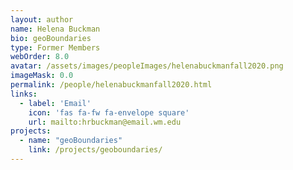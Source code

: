 ```yaml
---
layout: author
name: Helena Buckman
bio: geoBoundaries
type: Former Members
webOrder: 8.0
avatar: /assets/images/peopleImages/helenabuckmanfall2020.png
imageMask: 0.0
permalink: /people/helenabuckmanfall2020.html 
links:
  - label: 'Email'
    icon: 'fas fa-fw fa-envelope square'
    url: mailto:hrbuckman@email.wm.edu
projects:
  - name: "geoBoundaries"
    link: /projects/geoboundaries/
---
```

